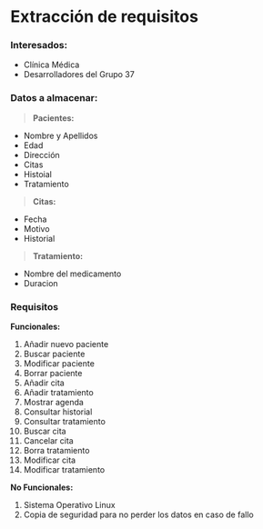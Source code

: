 # Extracción de requisitos

### Interesados:
* Clínica Médica
* Desarrolladores del Grupo 37

### Datos a almacenar:
> **Pacientes:** 
 * Nombre y Apellidos
 * Edad
 * Dirección
 * Citas
 * Histoial
 * Tratamiento
 
> **Citas:**
 *  Fecha
 *  Motivo
 *  Historial

> **Tratamiento:**
 *  Nombre del medicamento
 *  Duracion

### Requisitos

**Funcionales:**
01. Añadir nuevo paciente
02. Buscar paciente
03. Modificar paciente
04. Borrar paciente
05. Añadir cita
06. Añadir tratamiento
07. Mostrar agenda
08. Consultar historial
09. Consultar tratamiento
10. Buscar cita
11. Cancelar cita
12. Borra tratamiento
13. Modificar cita
14. Modificar tratamiento

**No Funcionales:**
1. Sistema Operativo Linux
2. Copia de seguridad para no perder los datos en caso de fallo

